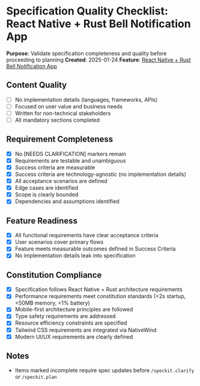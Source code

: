 # Specification Quality Checklist: React Native + Rust Bell Notification App

**Purpose**: Validate specification completeness and quality before proceeding to planning
**Created**: 2025-01-24
**Feature**: [React Native + Rust Bell Notification App](../spec.md)

## Content Quality

- [ ] No implementation details (languages, frameworks, APIs)
- [ ] Focused on user value and business needs
- [ ] Written for non-technical stakeholders
- [ ] All mandatory sections completed

## Requirement Completeness

- [x] No [NEEDS CLARIFICATION] markers remain
- [x] Requirements are testable and unambiguous
- [x] Success criteria are measurable
- [x] Success criteria are technology-agnostic (no implementation details)
- [x] All acceptance scenarios are defined
- [x] Edge cases are identified
- [x] Scope is clearly bounded
- [x] Dependencies and assumptions identified

## Feature Readiness

- [x] All functional requirements have clear acceptance criteria
- [x] User scenarios cover primary flows
- [x] Feature meets measurable outcomes defined in Success Criteria
- [x] No implementation details leak into specification

## Constitution Compliance

- [x] Specification follows React Native + Rust architecture requirements
- [x] Performance requirements meet constitution standards (<2s startup, <50MB memory, <1% battery)
- [x] Mobile-first architecture principles are followed
- [x] Type safety requirements are addressed
- [x] Resource efficiency constraints are specified
- [x] Tailwind CSS requirements are integrated via NativeWind
- [x] Modern UI/UX requirements are clearly defined

## Notes

- Items marked incomplete require spec updates before `/speckit.clarify` or `/speckit.plan`